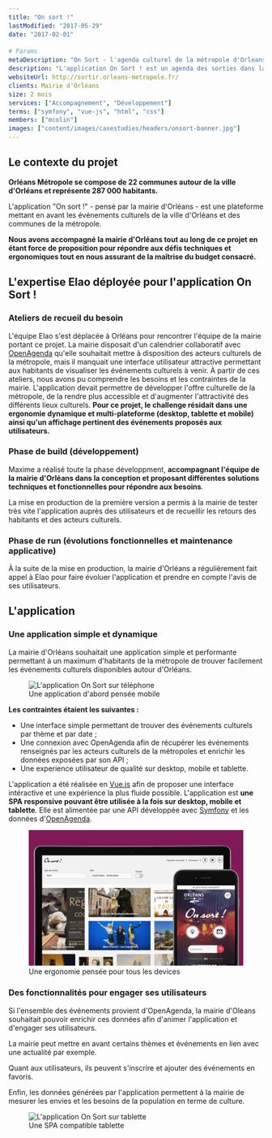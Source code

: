 ```yaml
---
title: "On sort !"
lastModified: "2017-05-29"
date: "2017-02-01"

# Params
metaDescription: "On Sort - l'agenda culturel de la métropole d'Orleans."
description: "L'application On Sort ! est un agenda des sorties dans la métropole orléanaise. Les organisateurs peuvent suggérer leurs événements en quelques clics."
websiteUrl: http://sortir.orleans-metropole.fr/
clients: Mairie d'Orléans
size: 2 mois
services: ["Accompagnement", "Développement"]
terms: ["symfony", "vue-js", "html", "css"]
members: ["mcolin"]
images: ["content/images/casestudies/headers/onsort-banner.jpg"]
---
```


## Le contexte du projet

**Orléans Métropole se compose de 22 communes autour de la ville d'Orléans et représente 287 000 habitants.**

L'application "On sort !" - pensé par la mairie d'Orléans - est une plateforme mettant en avant les événements culturels de la ville d'Orléans et des communes de la métropole.

**Nous avons accompagné la mairie d'Orléans tout au long de ce projet en étant force de proposition pour répondre aux défis techniques et ergonomiques tout en nous assurant de la maîtrise du budget consacré.**

## L'expertise Elao déployée pour l'application On Sort !

### Ateliers de recueil du besoin
L'équipe Elao s'est déplacée à Orléans pour rencontrer l'équipe de la mairie portant ce projet.
La mairie disposait d'un calendrier collaboratif avec [OpenAgenda](https://openagenda.com/) qu'elle souhaitait mettre à disposition des acteurs culturels de la métropole, mais il manquait une interface utilisateur attractive permettant aux habitants de visualiser les événements culturels à venir.
À partir de ces ateliers, nous avons pu comprendre les besoins et les contraintes de la mairie. L'application devait permettre de développer l'offre culturelle de la métropole, de la rendre plus accessible et d'augmenter l'attractivité des différents lieux culturels.
**Pour ce projet, le challenge résidait dans une ergonomie dynamique et multi-plateforme (desktop, tablette et mobile) ainsi qu'un affichage pertinent des événements proposés aux utilisateurs.**

### Phase de build (développement)
Maxime a réalisé toute la phase développment, **accompagnant l'équipe de la mairie d'Orléans dans la conception et proposant différentes solutions techniques et fonctionnelles pour répondre aux besoins**.

La mise en production de la première version a permis à la mairie de tester très vite l'application auprès des utilisateurs et de recueillir les retours des habitants et des acteurs culturels.

### Phase de run (évolutions fonctionnelles et maintenance applicative)
À la suite de la mise en production, la mairie d'Orléans a régulièrement fait appel à Elao pour faire évoluer l'application et prendre en compte l'avis de ses utilisateurs.

## L'application

### Une application simple et dynamique

La mairie d'Orléans souhaitait une application simple et performante permettant à un maximum d'habitants de la métropole de trouver facilement les événements culturels disponibles autour d'Orléans.

<figure>
    <img src="content/images/casestudies/on-sort-phones.png" alt="L'application On Sort sur téléphone">
    <figcaption>
      <span class="figure__legend">Une application d'abord pensée mobile</span>
    </figcaption>
</figure>

**Les contraintes étaient les suivantes :**

* Une interface simple permettant de trouver des événements culturels par thème et par date ;
* Une connexion avec OpenAgenda afin de récupérer les événements renseignés par les acteurs culturels de la métropoles et enrichir les données exposées par son API ;
* Une experience utilisateur de qualité sur desktop, mobile et tablette.

L'application a été réalisée en [Vue.js](#lien-page-techno) afin de proposer une interface intéractive et une expérience la plus fluide possible. L'application est **une SPA responsive pouvant être utilisée à la fois sur desktop, mobile et tablette**. Elle est alimentée par une API développée avec [Symfony](#lien-page-techno) et les données d'[OpenAgenda](https://openagenda.com/).


<figure>
    <img src="content/images/casestudies/on-sort-computer-phone.jpg" alt="L'application On Sort en responsive design">
    <figcaption>
      <span class="figure__legend">Une ergonomie pensée pour tous les devices</span>
    </figcaption>
</figure>

### Des fonctionnalités pour engager ses utilisateurs

Si l'ensemble des événements provient d'OpenAgenda, la mairie d'Oleans souhaitait pouvoir enrichir ces données afin d'animer l'application et d'engager ses utilisateurs.

La mairie peut mettre en avant certains thèmes et événements en lien avec une actualité par exemple.

Quant aux utilisateurs, ils peuvent s'inscrire et ajouter des événements en favoris.

Enfin, les données générées par l'application permettent à la mairie de mesurer les envies et les besoins de la population en terme de culture.

<figure>
    <img src="content/images/casestudies/on-sort-tablet.png" alt="L'application On Sort sur tablette">
    <figcaption>
      <span class="figure__legend">Une SPA compatible tablette</span>
    </figcaption>
</figure>
